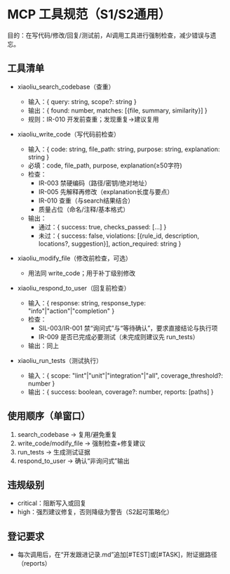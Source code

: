 # MCP 工具规范（S1/S2通用）

目的：在写代码/修改/回复/测试前，AI调用工具进行强制检查，减少错误与遗忘。

## 工具清单
- xiaoliu_search_codebase（查重）
  - 输入：{ query: string, scope?: string }
  - 输出：{ found: number, matches: [{file, summary, similarity}] }
  - 规则：IR-010 开发前查重；发现重复→建议复用

- xiaoliu_write_code（写代码前检查）
  - 输入：{ code: string, file_path: string, purpose: string, explanation: string }
  - 必填：code, file_path, purpose, explanation(≥50字符)
  - 检查：
    - IR-003 禁硬编码（路径/密钥/绝对地址）
    - IR-005 先解释再修改（explanation长度与要点）
    - IR-010 查重（与search结果结合）
    - 质量占位（命名/注释/基本格式）
  - 输出：
    - 通过：{ success: true, checks_passed: [...] }
    - 未过：{ success: false, violations: [{rule_id, description, locations?, suggestion}], action_required: string }

- xiaoliu_modify_file（修改前检查，可选）
  - 用法同 write_code；用于补丁级别修改

- xiaoliu_respond_to_user（回复前检查）
  - 输入：{ response: string, response_type: "info"|"action"|"completion" }
  - 检查：
    - SIL-003/IR-001 禁“询问式”与“等待确认”，要求直接结论与执行项
    - IR-009 是否已完成必要测试（未完成则建议先 run_tests）
  - 输出：同上

- xiaoliu_run_tests（测试执行）
  - 输入：{ scope: "lint"|"unit"|"integration"|"all", coverage_threshold?: number }
  - 输出：{ success: boolean, coverage?: number, reports: [paths] }

## 使用顺序（单窗口）
1) search_codebase → 复用/避免重复
2) write_code/modify_file → 强制检查+修复建议
3) run_tests → 生成测试证据
4) respond_to_user → 确认“非询问式”输出

## 违规级别
- critical：阻断写入或回复
- high：强烈建议修复，否则降级为警告（S2起可策略化）

## 登记要求
- 每次调用后，在“开发跟进记录.md”追加[#TEST]或[#TASK]，附证据路径（reports）
